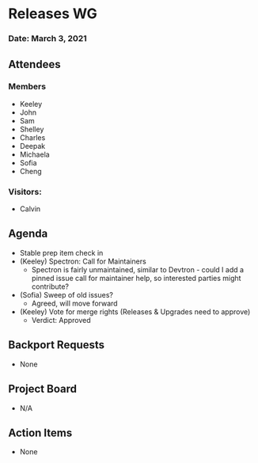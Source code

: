 # Releases WG

### Date: March 3, 2021

## Attendees

### Members
* Keeley
* John
* Sam
* Shelley
* Charles
* Deepak
* Michaela
* Sofia
* Cheng

### Visitors:
* Calvin

## Agenda
* Stable prep item check in
* (Keeley) Spectron: Call for Maintainers
  * Spectron is fairly unmaintained, similar to Devtron - could I add a pinned issue call for maintainer help, so interested parties might contribute?
* (Sofia) Sweep of old issues?
  * Agreed, will move forward
* (Keeley) Vote for merge rights (Releases & Upgrades need to approve)
  * Verdict: Approved


## Backport Requests
* None

## Project Board
* N/A

## Action Items
 * None

